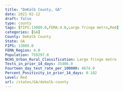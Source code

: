 ```yaml
---
title: "DeKalb County, GA"
date: 2021-02-12
draft: false
type: county
tags: [FIPS:13089.0,FEMA:4.0,Large fringe metro,Red]
categories: [GA]
County: DeKalb County
State: GA
FIPS: 13089.0
FEMA_Region: 4.0
Population: 759297.0
NCHS_Urban_Rural_Classification: Large fringe metro
Tests_in_prior_14_days: 35486.0
Fourteen_day_test_rate_per_100000: 4674.0
Percent_Positivity_in_prior_14_days: 0.102
Level: Red
url: /states/GA/dekalb-county
---
```



